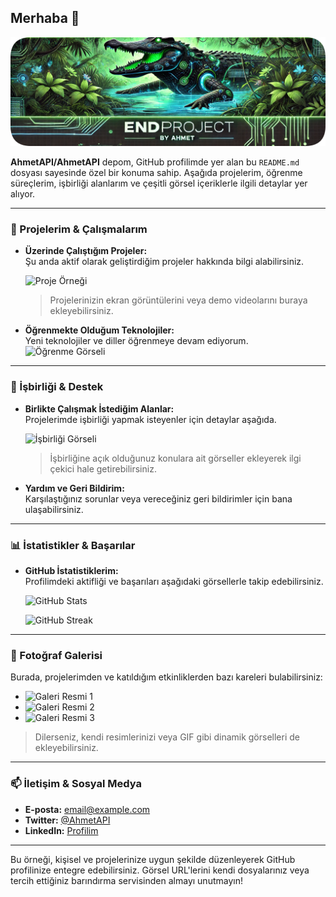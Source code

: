 ## Merhaba 👋

![Banner Görseli](banner.png)

**AhmetAPI/AhmetAPI** depom, GitHub profilimde yer alan bu `README.md` dosyası sayesinde özel bir konuma sahip. Aşağıda projelerim, öğrenme süreçlerim, işbirliği alanlarım ve çeşitli görsel içeriklerle ilgili detaylar yer alıyor.

---

### 🚀 Projelerim & Çalışmalarım

- **Üzerinde Çalıştığım Projeler:**  
  Şu anda aktif olarak geliştirdiğim projeler hakkında bilgi alabilirsiniz.
  
  ![Proje Örneği](https://linkiniz.com/proje-ekran-goruntusu.png)
  > Projelerinizin ekran görüntülerini veya demo videolarını buraya ekleyebilirsiniz.

- **Öğrenmekte Olduğum Teknolojiler:**  
  Yeni teknolojiler ve diller öğrenmeye devam ediyorum.  
  ![Öğrenme Görseli](https://linkiniz.com/ogrenme-ekrani.png)
  
---

### 👥 İşbirliği & Destek

- **Birlikte Çalışmak İstediğim Alanlar:**  
  Projelerimde işbirliği yapmak isteyenler için detaylar aşağıda.
  
  ![İşbirliği Görseli](https://linkiniz.com/isbirligi.png)
  > İşbirliğine açık olduğunuz konulara ait görseller ekleyerek ilgi çekici hale getirebilirsiniz.

- **Yardım ve Geri Bildirim:**  
  Karşılaştığınız sorunlar veya vereceğiniz geri bildirimler için bana ulaşabilirsiniz.

---

### 📊 İstatistikler & Başarılar

- **GitHub İstatistiklerim:**  
  Profilimdeki aktifliği ve başarıları aşağıdaki görsellerle takip edebilirsiniz.
  
  ![GitHub Stats](https://github-readme-stats.vercel.app/api?username=AhmetAPI&show_icons=true&theme=radical)
  
  ![GitHub Streak](https://github-readme-streak-stats.herokuapp.com/?user=AhmetAPI&theme=radical)

---

### 📸 Fotoğraf Galerisi

Burada, projelerimden ve katıldığım etkinliklerden bazı kareleri bulabilirsiniz:

- ![Galeri Resmi 1](https://linkiniz.com/galeri1.png)
- ![Galeri Resmi 2](https://linkiniz.com/galeri2.png)
- ![Galeri Resmi 3](https://linkiniz.com/galeri3.png)

> Dilerseniz, kendi resimlerinizi veya GIF gibi dinamik görselleri de ekleyebilirsiniz.

---

### 📫 İletişim & Sosyal Medya

- **E-posta:** [email@example.com](mailto:email@example.com)
- **Twitter:** [@AhmetAPI](https://twitter.com/AhmetAPI)
- **LinkedIn:** [Profilim](https://linkedin.com/in/ahmetapi)

---

Bu örneği, kişisel ve projelerinize uygun şekilde düzenleyerek GitHub profilinize entegre edebilirsiniz. Görsel URL'lerini kendi dosyalarınız veya tercih ettiğiniz barındırma servisinden almayı unutmayın!

